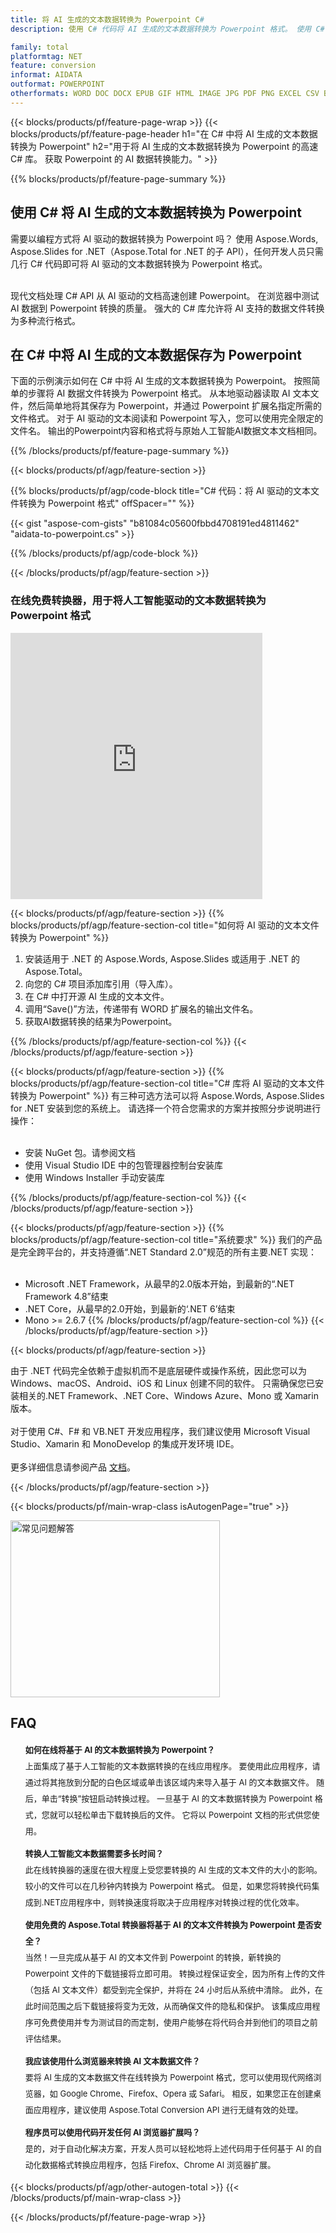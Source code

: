 ```yaml
---
title: 将 AI 生成的文本数据转换为 Powerpoint C#
description: 使用 C# 代码将 AI 生成的文本数据转换为 Powerpoint 格式。 使用 C# 将 AI 生成的文本数据保存为 Powerpoint。

family: total
platformtag: NET
feature: conversion
informat: AIDATA
outformat: POWERPOINT
otherformats: WORD DOC DOCX EPUB GIF HTML IMAGE JPG PDF PNG EXCEL CSV BMP EMF MD MHTML ODS SVG TIFF TSV XLS XLSB XLSM XLSX XLT XLTM XLTX POWERPOINT ODP POT POTM POTX PPS PPSM PPSX PPT PPTM PPTX
---
```

{{< blocks/products/pf/feature-page-wrap >}}
{{< blocks/products/pf/feature-page-header h1="在 C# 中将 AI 生成的文本数据转换为 Powerpoint" h2="用于将 AI 生成的文本数据转换为 Powerpoint 的高速 C# 库。 获取 Powerpoint 的 AI 数据转换能力。" >}}

{{% blocks/products/pf/feature-page-summary %}}


<h2>使用 C# 将 AI 生成的文本数据转换为 Powerpoint</h2>

需要以编程方式将 AI 驱动的数据转换为 Powerpoint 吗？ 使用 Aspose.Words, Aspose.Slides for .NET（Aspose.Total for .NET 的子 API），任何开发人员只需几行 C# 代码即可将 AI 驱动的文本数据转换为 Powerpoint 格式。<br /><br />

现代文档处理 C# API 从 AI 驱动的文档高速创建 Powerpoint。 在浏览器中测试 AI 数据到 Powerpoint 转换的质量。 强大的 C# 库允许将 AI 支持的数据文件转换为多种流行格式。

<h2>在 C# 中将 AI 生成的文本数据保存为 Powerpoint</h2>

下面的示例演示如何在 C# 中将 AI 生成的文本数据转换为 Powerpoint。 按照简单的步骤将 AI 数据文件转换为 Powerpoint 格式。 从本地驱动器读取 AI 文本文件，然后简单地将其保存为 Powerpoint，并通过 Powerpoint 扩展名指定所需的文件格式。 对于 AI 驱动的文本阅读和 Powerpoint 写入，您可以使用完全限定的文件名。 输出的Powerpoint内容和格式将与原始人工智能AI数据文本文档相同。

{{% /blocks/products/pf/feature-page-summary %}}

{{< blocks/products/pf/agp/feature-section >}}

{{% blocks/products/pf/agp/code-block title="C# 代码：将 AI 驱动的文本文件转换为 Powerpoint 格式" offSpacer="" %}}

{{< gist "aspose-com-gists" "b81084c05600fbbd4708191ed4811462" "aidata-to-powerpoint.cs" >}}

{{% /blocks/products/pf/agp/code-block %}}

{{< /blocks/products/pf/agp/feature-section >}}

<div class="container-fluid agp-content bg-white aboutfile box-1 vh100 section nopbtm">
<div class=container>
<div class=row>
<div class="demobox tc col-md-12 padding-0">

<h3>在线免费转换器，用于将人工智能驱动的文本数据转换为 Powerpoint 格式</h3>

<iframe style="border: none; height: 426px;" scrolling="no" src="https://widgets.aspose.cloud/total-conversion/?to=powerpoint&from=txt" id="child-iframe" width="80%"></iframe>

</div></div>
</div></div>

{{< blocks/products/pf/agp/feature-section >}}
{{% blocks/products/pf/agp/feature-section-col title="如何将 AI 驱动的文本文件转换为 Powerpoint" %}}

1. 安装适用于 .NET 的 Aspose.Words, Aspose.Slides 或适用于 .NET 的 Aspose.Total。
1. 向您的 C# 项目添加库引用（导入库）。
1. 在 C# 中打开源 AI 生成的文本文件。
1. 调用“Save()”方法，传递带有 WORD 扩展名的输出文件名。
1. 获取AI数据转换的结果为Powerpoint。

{{% /blocks/products/pf/agp/feature-section-col %}}
{{< /blocks/products/pf/agp/feature-section >}}

{{< blocks/products/pf/agp/feature-section >}}
{{% blocks/products/pf/agp/feature-section-col title="C# 库将 AI 驱动的文本文件转换为 Powerpoint" %}}
有三种可选方法可以将 Aspose.Words, Aspose.Slides for .NET 安装到您的系统上。 请选择一个符合您需求的方案并按照分步说明进行操作：<br /><br />

- 安装 NuGet 包。请参阅文档
- 使用 Visual Studio IDE 中的包管理器控制台安装库
- 使用 Windows Installer 手动安装库

{{% /blocks/products/pf/agp/feature-section-col %}}
{{< /blocks/products/pf/agp/feature-section >}}

{{< blocks/products/pf/agp/feature-section >}}
{{% blocks/products/pf/agp/feature-section-col title="系统要求" %}}
我们的产品是完全跨平台的，并支持遵循“.NET Standard 2.0”规范的所有主要.NET 实现：<br /><br />

- Microsoft .NET Framework，从最早的2.0版本开始，到最新的“.NET Framework 4.8”结束
- .NET Core，从最早的2.0开始，到最新的‘.NET 6’结束
- Mono >= 2.6.7
{{% /blocks/products/pf/agp/feature-section-col %}}
{{< /blocks/products/pf/agp/feature-section >}}

{{< blocks/products/pf/agp/feature-section >}}

由于 .NET 代码完全依赖于虚拟机而不是底层硬件或操作系统，因此您可以为 Windows、macOS、Android、iOS 和 Linux 创建不同的软件。 只需确保您已安装相关的.NET Framework、.NET Core、Windows Azure、Mono 或 Xamarin 版本。<br /><br />
对于使用 C#、F# 和 VB.NET 开发应用程序，我们建议使用 Microsoft Visual Studio、Xamarin 和 MonoDevelop 的集成开发环境 IDE。
<br /><br />
更多详细信息请参阅产品 [文档](https://docs.aspose.com/total/net/)。

{{< /blocks/products/pf/agp/feature-section >}}


{{< blocks/products/pf/main-wrap-class isAutogenPage="true" >}}

<style>.howtolist li{margin-right: 0!important;line-height: 26px;position: relative;margin-bottom: 10px;font-size: 13px;list-style-type: none;}</style>
<div class="col-md-12 tl bg-gray-dark howtolist section">
  <a class="anchor" name="faqpage"></a>
  <div class="container tl dflex" itemscope="" itemtype="https://schema.org/FAQPage">
      <div class="col-md-4 howtosectiongfx">
          <img class="social-panel-hide-on-mobile" src="https://www.groupdocs.cloud/templates/brand/images/groupdocs/conversion/groupdocs_conversion-brand.png" alt="常见问题解答" width="335" height="283">
      </div>
      <div class="howtosection col-md-8">
          <div>
              <h2>FAQ</h2>
              <ul>
                  <li itemscope="" itemprop="mainEntity" itemtype="https://schema.org/Question">
                      <div>
                          <span itemprop="name"><b>如何在线将基于 AI 的文本数据转换为 Powerpoint？</b></span>
                      </div>
                      <div itemscope="" itemprop="acceptedAnswer" itemtype="https://schema.org/Answer">
                          <span itemprop="text">上面集成了基于人工智能的文本数据转换的在线应用程序。 要使用此应用程序，请通过将其拖放到分配的白色区域或单击该区域内来导入基于 AI 的文本数据文件。 随后，单击“转换”按钮启动转换过程。 一旦基于 AI 的文本数据转换为 Powerpoint 格式，您就可以轻松单击下载转换后的文件。 它将以 Powerpoint 文档的形式供您使用。</span>
                      </div>
                  </li>
                  <li itemscope="" itemprop="mainEntity" itemtype="https://schema.org/Question">
                      <div>
                          <span itemprop="name"><b>转换人工智能文本数据需要多长时间？</b></span>
                      </div>
                      <div itemscope="" itemprop="acceptedAnswer" itemtype="https://schema.org/Answer">
                          <span itemprop="text">此在线转换器的速度在很大程度上受您要转换的 AI 生成的文本文件的大小的影响。 较小的文件可以在几秒钟内转换为 Powerpoint 格式。 但是，如果您将转换代码集成到.NET应用程序中，则转换速度将取决于应用程序对转换过程的优化效率。</span>
                      </div>
                  </li>
                  <li itemscope="" itemprop="mainEntity" itemtype="https://schema.org/Question">
                      <div>
                          <span itemprop="name"><b>使用免费的 Aspose.Total 转换器将基于 AI 的文本文件转换为 Powerpoint 是否安全？</b></span>
                      </div>
                      <div itemscope="" itemprop="acceptedAnswer" itemtype="https://schema.org/Answer">
                          <span itemprop="text">当然！一旦完成从基于 AI 的文本文件到 Powerpoint 的转换，新转换的 Powerpoint 文件的下载链接将立即可用。 转换过程保证安全，因为所有上传的文件（包括 AI 文本文件）都受到完全保护，并将在 24 小时后从系统中清除。 此外，在此时间范围之后下载链接将变为无效，从而确保文件的隐私和保护。 该集成应用程序可免费使用并专为测试目的而定制，使用户能够在将代码合并到他们的项目之前评估结果。</span>
                      </div>
                  </li>                 
                  <li itemscope="" itemprop="mainEntity" itemtype="https://schema.org/Question">
                      <div>
                          <span itemprop="name"><b>我应该使用什么浏览器来转换 AI 文本数据文件？</b></span>
                      </div>
                      <div itemscope="" itemprop="acceptedAnswer" itemtype="https://schema.org/Answer">
                          <span itemprop="text">要将 AI 生成的文本数据文件在线转换为 Powerpoint 格式，您可以使用现代网络浏览器，如 Google Chrome、Firefox、Opera 或 Safari。 相反，如果您正在创建桌面应用程序，建议使用 Aspose.Total Conversion API 进行无缝有效的处理。</span>
                      </div>
                  </li>
		 <li itemscope="" itemprop="mainEntity" itemtype="https://schema.org/Question">
                      <div>
                          <span itemprop="name"><b>程序员可以使用代码开发任何 AI 浏览器扩展吗？</b></span>
                      </div>
                      <div itemscope="" itemprop="acceptedAnswer" itemtype="https://schema.org/Answer">
                          <span itemprop="text">是的，对于自动化解决方案，开发人员可以轻松地将上述代码用于任何基于 AI 的自动化数据格式转换应用程序，包括 Firefox、Chrome AI 浏览器扩展。</span>
                      </div>
                  </li>
              </ul>
          </div>
      </div>
  </div>

{{< blocks/products/pf/agp/other-autogen-total >}}
{{< /blocks/products/pf/main-wrap-class >}}

{{< /blocks/products/pf/feature-page-wrap >}}